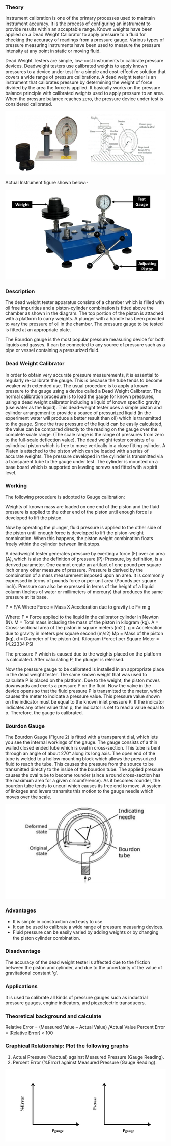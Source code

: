 ### Theory

Instrument calibration is one of the primary processes used to maintain instrument accuracy. It is the process of configuring an instrument to provide results within an acceptable range. Known weights have been applied on a Dead Weight Calibrator to apply pressure to a fluid for checking the accuracy of readings from a pressure gauge. Various types of pressure measuring instruments have been used to measure the pressure intensity at any point in static or moving fluid.

Dead Weight Testers are simple, low-cost instruments to calibrate pressure devices. Deadweight testers use calibrated weights to apply known pressures to a device under test for a simple and cost-effective solution that covers a wide range of pressure calibrations. A dead weight tester is an instrument that calibrates pressure by determining the weight of force divided by the area the force is applied. It basically works on the pressure balance principle with calibrated weights used to apply pressure to an area. When the pressure balance reaches zero, the pressure device under test is considered calibrated. 

![1](images/figure1.PNG)

Actual Instrument figure shown below:- 

![2](images/figure2.PNG)

### Description

The dead weight tester apparatus consists of a chamber which is filled with oil free impurities and a piston-cylinder combination is fitted above the chamber as shown in the diagram. The top portion of the piston is attached with a platform to carry weights. A plunger with a handle has been provided to vary the pressure of oil in the chamber. The pressure gauge to be tested is fitted at an appropriate plate.

The Bourdon gauge is the most popular pressure measuring device for both liquids and gasses. It can be connected to any source of pressure such as a pipe or vessel containing a pressurized fluid.

### Dead Weight Calibrator

In order to obtain very accurate pressure measurements, it is essential to regularly re-calibrate the gauge. This is because the tube tends to become weaker with extended use. The usual procedure is to apply a known pressure to the gauge using a device called a Dead Weight Calibrator. The normal calibration procedure is to load the gauge for known pressures, using a dead weight calibrator including a liquid of known specific gravity (use water as the liquid). This dead-weight tester uses a simple piston and cylinder arrangement to provide a source of pressurized liquid (in the experiment water will produce a better result than oil) which is transmitted to the gauge. Since the true pressure of the liquid can be easily calculated, the value can be compared directly to the reading on the gauge over the complete scale range. (The scale range is the range of pressures from zero to the full-scale deflection value). The dead weight tester consists of a cylindrical piston which is free to move vertically in a close fitting cylinder. A Platen is attached to the piston which can be loaded with a series of accurate weights. The pressure developed in the cylinder is transmitted via a transparent tube to the gauge under test. The cylinder is mounted on a base board which is supported on leveling screws and fitted with a spirit level.

### Working 

The following procedure is adopted to Gauge calibration:

Weights of known mass are loaded on one end of the piston and the fluid pressure is applied to the other end of the piston until enough force is developed to lift the piston.

Now by operating the plunger, fluid pressure is applied to the other side of the piston until enough force is developed to lift the piston-weight combination. When this happens, the piston weight combination floats freely within the cylinder between limit stops.

A deadweight tester generates pressure by exerting a force (F) over an area (A), which is also the definition of pressure (P): Pressure, by definition, is a derived parameter.
One cannot create an artifact of one pound per square inch or any other measure of pressure. Pressure is derived by the combination of a mass measurement imposed upon an area. It is commonly expressed in terms of pounds force or per unit area (Pounds per square inch). Pressure can also be expressed in terms of the height of a liquid column (Inches of water or millimeters of mercury) that produces the same pressure at its base.

P = F/A
Where Force = Mass X Acceleration due to gravity
i.e F= m.g 

Where:
F = Force applied to the liquid in the calibrator cylinder in Newton (N).
M = Total mass including the mass of the piston in kilogram (kg).
A = Cross-sectional area of the piston in square meters (m2 ).
g = Acceleration due to gravity in meters per square second (m/s2)
Mp = Mass of the piston (kg).
d = Diameter of the piston (m).
Kilogram (Force) per Square Meter = 14.22334 PSI

The pressure P which is caused due to the weights placed on the platform is calculated. After calculating P, the plunger is released.

Now the pressure gauge to be calibrated is installed in an appropriate place in the dead weight tester. The same known weight that was used to calculate P is placed on the platform. Due to the weight, the piston moves downwards and exerts a pressure P on the fluid. Now the valve in the device opens so that the fluid pressure P is transmitted to the meter, which causes the meter to indicate a pressure value. This pressure value shown on the indicator must be equal to the known inlet pressure P. If the indicator indicates any other value than p, the indicator is set to read a value equal to p. Therefore, the gauge is calibrated.

### Bourdon Gauge

The Bourdon Gauge (Figure 2) is fitted with a transparent dial, which lets you see the internal workings of the gauge. The gauge consists of a thin walled closed ended tube which is oval in cross-section. This tube is bent through an angle of about 270&deg;  along its long axis. The open end of the tube is welded to a hollow mounting block which allows the pressurized fluid to reach the tube. This causes the pressure from the source to be transmitted directly to the inside of the bourdon tube. The applied pressure causes the oval tube to become rounder (since a round cross-section has the maximum area for a given circumference). As it becomes rounder, the bourdon tube tends to uncurl which causes its free end to move. A system of linkages and levers transmits this motion to the gauge needle which moves over the scale.

![3](images/figure3.PNG)

### Advantages

- It is simple in construction and easy to use.
- It can be used to calibrate a wide range of pressure measuring devices.
- Fluid pressure can be easily varied by adding weights or by changing the piston cylinder combination.

### Disadvantage 

The accuracy of the dead weight tester is affected due to the friction between the piston and cylinder, and due to the uncertainty of the value of gravitational constant 'g'.

### Applications

It is used to calibrate all kinds of pressure gauges such as industrial pressure gauges, engine indicators, and piezoelectric transducers.

### Theoretical background and calculate

Relative Error = (Measured Value – Actual Value) /Actual Value
Percent Error = ¦Relative Error¦ × 100

### Graphical Relationship: Plot the following graphs

1.  Actual Pressure (%actual) against Measured Pressure (Gauge Reading).
2.  Percent Error (%Error) against Measured Pressure  (Gauge Reading).

![4](images/figure4.PNG)





